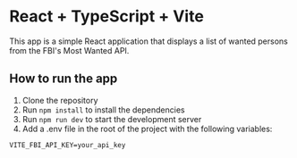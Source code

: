 # React + TypeScript + Vite

This app is a simple React application that displays a list of wanted persons from the FBI's Most Wanted API.

## How to run the app

1. Clone the repository
2. Run `npm install` to install the dependencies
3. Run `npm run dev` to start the development server
4. Add a .env file in the root of the project with the following variables:

```
VITE_FBI_API_KEY=your_api_key
```
